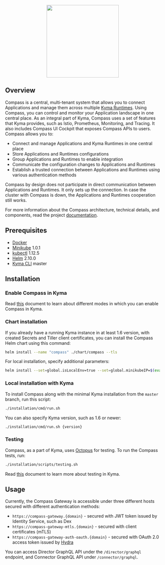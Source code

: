 <p align="center">
 <img src="https://raw.githubusercontent.com/kyma-incubator/compass/master/logo.png" width="235">
</p>

## Overview

Compass is a central, multi-tenant system that allows you to connect Applications and manage them across multiple [Kyma Runtimes](./docs/compass/02-01-components.md#kyma-runtime). Using Compass, you can control and monitor your Application landscape in one central place. As an integral part of Kyma, Compass uses a set of features that Kyma provides, such as Istio, Prometheus, Monitoring, and Tracing. It also includes Compass UI Cockpit that exposes Compass APIs to users.
Compass allows you to:
- Connect and manage Applications and Kyma Runtimes in one central place
- Store Applications and Runtimes configurations
- Group Applications and Runtimes to enable integration
- Communicate the configuration changes to Applications and Runtimes
- Establish a trusted connection between Applications and Runtimes using various authentication methods

Compass by design does not participate in direct communication between Applications and Runtimes. It only sets up the connection. In case the cluster with Compass is down, the Applications and Runtimes cooperation still works.

For more information about the Compass architecture, technical details, and components, read the project [documentation](./docs).

## Prerequisites

- [Docker](https://www.docker.com/get-started)
- [Minikube](https://github.com/kubernetes/minikube) 1.0.1
- [kubectl](https://kubernetes.io/docs/tasks/tools/install-kubectl/) 1.12.5
- [Helm](https://github.com/kubernetes/helm) 2.10.0
- [Kyma CLI](https://github.com/kyma-project/cli) master

## Installation

### Enable Compass in Kyma

Read [this](https://kyma-project.io/docs/master/components/compass/#installation-installation) document to learn about different modes in which you can enable Compass in Kyma.

### Chart installation

If you already have a running Kyma instance in at least 1.6 version, with created Secrets and Tiller client certificates, you can install the Compass Helm chart using this command:
```bash
helm install --name "compass" ./chart/compass --tls
```

For local installation, specify additional parameters:
```bash
helm install --set=global.isLocalEnv=true --set=global.minikubeIP=$(eval minikube ip) --name "compass" ./chart/compass --tls
```

### Local installation with Kyma

To install Compass along with the minimal Kyma installation from the `master` branch, run this script:
```bash
./installation/cmd/run.sh
```

You can also specify Kyma version, such as 1.6 or newer:
```bash
./installation/cmd/run.sh {version}
```

### Testing

Compass, as a part of Kyma, uses [Octopus](https://github.com/kyma-incubator/octopus/blob/master/README.md) for testing. To run the Compass tests, run:

```bash
./installation/scripts/testing.sh
```

Read [this](https://kyma-project.io/docs/root/kyma#details-testing-kyma) document to learn more about testing in Kyma.

## Usage

Currently, the Compass Gateway is accessible under three different hosts secured with different authentication methods:

- `https://compass-gateway.{domain}` - secured with JWT token issued by Identity Service, such as Dex
- `https://compass-gateway-mtls.{domain}` - secured with client certificates (mTLS)
- `https://compass-gateway-auth-oauth.{domain}` - secured with OAuth 2.0 access token issued by [Hydra](https://kyma-project.io/docs/components/security/#details-o-auth2-and-open-id-connect-server)

You can access Director GraphQL API under the `/director/graphql` endpoint, and Connector GraphQL API under `/connector/graphql`.

